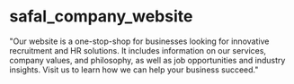 # safal_company_website
"Our website is a one-stop-shop for businesses looking for innovative recruitment and HR solutions. It includes information on our services, company values, and philosophy, as well as job opportunities and industry insights. Visit us to learn how we can help your business succeed."
